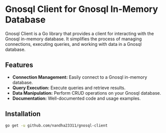 # Gnosql Client for Gnosql In-Memory Database

Gnosql Client is a Go library that provides a client for interacting with the Gnosql in-memory database. It simplifies the process of managing connections, executing queries, and working with data in a Gnosql database.

## Features

-   **Connection Management:** Easily connect to a Gnosql in-memory database.
-   **Query Execution:** Execute queries and retrieve results.
-   **Data Manipulation:** Perform CRUD operations on your Gnosql database.
-   **Documentation:** Well-documented code and usage examples.

## Installation

```bash
go get -u github.com/nandha23311/gnosql-client
```
